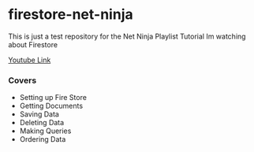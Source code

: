 # firestore-net-ninja

This is just a test repository for the Net Ninja Playlist Tutorial Im watching about Firestore

[Youtube Link](https://www.youtube.com/playlist?list=PL4cUxeGkcC9itfjle0ji1xOZ2cjRGY_WB)

### Covers

- Setting up Fire Store
- Getting Documents
- Saving Data
- Deleting Data
- Making Queries
- Ordering Data
